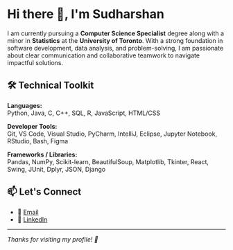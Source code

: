 # Hi there 👋, I'm Sudharshan

I am currently pursuing a **Computer Science Specialist** degree along with a minor in **Statistics** at the **University of Toronto**. With a strong foundation in software development, data analysis, and problem-solving, I am passionate about clear communication and collaborative teamwork to navigate impactful solutions.

## 🛠️ Technical Toolkit 
**Languages:**  
Python, Java, C, C++, SQL, R, JavaScript, HTML/CSS

**Developer Tools:**  
Git, VS Code, Visual Studio, PyCharm, IntelliJ, Eclipse, Jupyter Notebook, RStudio, Bash, Figma

**Frameworks / Libraries:**  
Pandas, NumPy, Scikit-learn, BeautifulSoup, Matplotlib, Tkinter, React, Swing, JUnit, Dplyr, JSON, Django

## 📫 Let's Connect
- 📧 [Email](sudharshanpalaniyappan12@gmail.com)
- 💼 [LinkedIn](https://www.linkedin.com/in/sudharshan-palaniyappan-19a3872a8/)
---

*Thanks for visiting my profile! 🌟*
